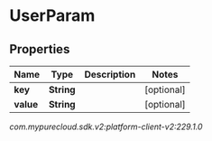 # UserParam


## Properties

| Name | Type | Description | Notes |
| ------------ | ------------- | ------------- | ------------- |
| **key** | **String** |  |  [optional] |
| **value** | **String** |  |  [optional] |




_com.mypurecloud.sdk.v2:platform-client-v2:229.1.0_
